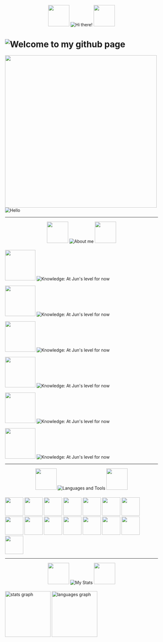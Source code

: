 
<div id="header" align="center">
  <img src="https://gifs.obs.ru-moscow-1.hc.sbercloud.ru/5baad694bac5d0e7638bea5f773d6774920d4b751402e1b3ba633b51faefe4b5.gif" width="70">
  <img src="https://fontmeme.com/temporary/3ec01c91b22b03c03bb4914cc9cf656f.png" alt="Hi there!">
  <img src="https://gifs.obs.ru-moscow-1.hc.sbercloud.ru/5baad694bac5d0e7638bea5f773d6774920d4b751402e1b3ba633b51faefe4b5.gif" width="70">
</div>
<h1>
  <img src="https://fontmeme.com/temporary/6e2294cba5cd37cd149e1ff3e6271fb6.png" alt="Welcome to my github page">
</h1>
<div align="left">
 <img src="https://media.tenor.com/gFDT7Ic6BdkAAAAi/pixel-sitting.gif" width="500" height="500">
<img src="https://fontmeme.com/temporary/4e3fc96ac9baf49a8758996b14ee9048.png" alt="Hello">
</div>

---

<div align="center">
  <img src="https://gifs.obs.ru-moscow-1.hc.sbercloud.ru/5baad694bac5d0e7638bea5f773d6774920d4b751402e1b3ba633b51faefe4b5.gif" width="70">
<img src="https://fontmeme.com/temporary/bb6314e7412c19c9cf86ee547979ea1f.png" alt="About me">
  <img src="https://gifs.obs.ru-moscow-1.hc.sbercloud.ru/5baad694bac5d0e7638bea5f773d6774920d4b751402e1b3ba633b51faefe4b5.gif" width="70">
  <h4></h4> 
</div>
  <div align="left">
    
<img src="https://gifius.ru/instruments/gif_animator/server/php/files/f4r8nnj3f62noer9besasd03h6/3-no-bg-preview%20(carve.photos).png" width="100"> <img src="https://www.demirramon.com/gen/undertale_text_box.gif?text=I%20im%20a%20C%2B%2B%20and%20Game%20Developer%20and%20also%20an%20indie%20developer&box=undertale&character=none&size=2&t=1743865846" alt="Knowledge: At Jun's level for now">
 
<!-- -->
<img src="https://img.icons8.com/pixels/64/question-mark.png" width="100"> <img src="https://www.demirramon.com/gen/undertale_text_box.gif?text=How%20long%20have%20you%20been%20developing%3F&box=undertale&character=none&size=2&t=1743865911" alt="Knowledge: At Jun's level for now">  

<img src="https://gifius.ru/instruments/gif_animator/server/php/files/f4r8nnj3f62noer9besasd03h6/3-no-bg-preview%20(carve.photos).png" width="100"> <img src="https://www.demirramon.com/gen/undertale_text_box.gif?text=I%20have%20been%20developing%20for%201%20year%20already&box=undertale&character=none&size=2&t=1743865968" alt="Knowledge: At Jun's level for now">  
<!-- -->
<img src="https://img.icons8.com/pixels/64/question-mark.png" width="100"> <img src="https://www.demirramon.com/gen/undertale_text_box.gif?text=Do%20you%20have%20any%20other%20hobbies%20besides%20programming%3F&box=undertale&character=none&size=2&t=1743866059" alt="Knowledge: At Jun's level for now">  
  
<img src="https://gifius.ru/instruments/gif_animator/server/php/files/f4r8nnj3f62noer9besasd03h6/3-no-bg-preview%20(carve.photos).png" width="100"> <img src="https://www.demirramon.com/gen/undertale_text_box.gif?text=I%20also%20do%20sports%20and%20self-development&box=undertale&character=none&size=2&t=1743866131" alt="Knowledge: At Jun's level for now">  
<!-- -->
<img src="https://img.icons8.com/pixels/64/question-mark.png" width="100"> <img src="https://www.demirramon.com/gen/undertale_text_box.gif?text=Ok%2C%20thanks%20for%20the%20answers.&box=undertale&character=none&size=2&t=1743866190" alt="Knowledge: At Jun's level for now">
</div>


---
<div align="center">
  <img src="https://gifs.obs.ru-moscow-1.hc.sbercloud.ru/5baad694bac5d0e7638bea5f773d6774920d4b751402e1b3ba633b51faefe4b5.gif" width="70">
<img src="https://fontmeme.com/temporary/1b874f9ebf120f5e4fc4afc2d2d2ae79.png" alt="Languages ​​and Tools">
  <img src="https://gifs.obs.ru-moscow-1.hc.sbercloud.ru/5baad694bac5d0e7638bea5f773d6774920d4b751402e1b3ba633b51faefe4b5.gif" width="70">
<h3></h3>
  <div align="left">
<img src="https://cdn.jsdelivr.net/gh/devicons/devicon@latest/icons/cplusplus/cplusplus-original.svg" width="60">
<img src="https://cdn.jsdelivr.net/gh/devicons/devicon@latest/icons/redis/redis-original-wordmark.svg" width="60">
<img src="https://cdn.jsdelivr.net/gh/devicons/devicon@latest/icons/mysql/mysql-original-wordmark.svg" width="60">
<img src="https://cdn.jsdelivr.net/gh/devicons/devicon@latest/icons/figma/figma-original.svg" width="60">
<img src="https://cdn.jsdelivr.net/gh/devicons/devicon@latest/icons/unrealengine/unrealengine-original.svg" width="60">
<img src="https://cdn.jsdelivr.net/gh/devicons/devicon@latest/icons/postman/postman-original.svg" width="60">
<img src="https://cdn.jsdelivr.net/gh/devicons/devicon@latest/icons/arduino/arduino-original.svg" width="60">
<img src="https://cdn.jsdelivr.net/gh/devicons/devicon@latest/icons/docker/docker-original.svg" width="60">
<img src="https://www.svgrepo.com/show/329985/aseprite.svg" width="60">
<img src="https://www.svgrepo.com/show/306796/steam.svg" width="60">
<img src="https://cdn.jsdelivr.net/gh/devicons/devicon@latest/icons/lua/lua-plain.svg" width="60">
<img src="https://cdn.jsdelivr.net/gh/devicons/devicon@latest/icons/archlinux/archlinux-original.svg" width="60">
<img src="https://cdn.jsdelivr.net/gh/devicons/devicon@latest/icons/bash/bash-original.svg" width="60">
<img src="https://cdn.jsdelivr.net/gh/devicons/devicon@latest/icons/blender/blender-original.svg" width="60">
<img src="https://cdn.jsdelivr.net/gh/devicons/devicon@latest/icons/css3/css3-original.svg" width="60">
                             
  </div>
</div>

---

<div align="center">
  <img src="https://gifs.obs.ru-moscow-1.hc.sbercloud.ru/5baad694bac5d0e7638bea5f773d6774920d4b751402e1b3ba633b51faefe4b5.gif" width="70">
<img src="https://fontmeme.com/temporary/5562733de3629e9c3c925cbbfb11b26a.png" alt="My Stats">
  <img src="https://gifs.obs.ru-moscow-1.hc.sbercloud.ru/5baad694bac5d0e7638bea5f773d6774920d4b751402e1b3ba633b51faefe4b5.gif" width="70">
</div>
<h4></h4>

  <img src="https://github-readme-stats.vercel.app/api?username=FixitFun&hide_title=false&hide_rank=false&show_icons=true&include_all_commits=true&count_private=true&disable_animations=false&theme=dracula&locale=en&hide_border=false&order=1" height="150" alt="stats graph"  />
  <img src="https://github-readme-stats.vercel.app/api/top-langs?username=FixitFun&locale=en&hide_title=false&layout=compact&card_width=320&langs_count=5&theme=dracula&hide_border=false&order=2" height="150" alt="languages graph"  />


###
